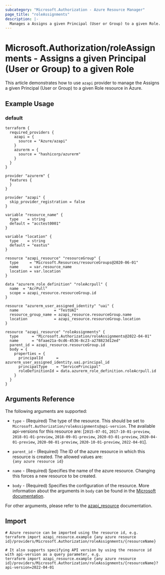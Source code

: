 ```yaml
---
subcategory: "Microsoft.Authorization - Azure Resource Manager"
page_title: "roleAssignments"
description: |-
  Manages a Assigns a given Principal (User or Group) to a given Role.
---
```


# Microsoft.Authorization/roleAssignments - Assigns a given Principal (User or Group) to a given Role

This article demonstrates how to use `azapi` provider to manage the Assigns a given Principal (User or Group) to a given Role resource in Azure.

## Example Usage

### default

```hcl
terraform {
  required_providers {
    azapi = {
      source = "Azure/azapi"
    }
    azurerm = {
      source = "hashicorp/azurerm"
    }
  }
}

provider "azurerm" {
  features {
  }
}

provider "azapi" {
  skip_provider_registration = false
}

variable "resource_name" {
  type    = string
  default = "acctest0001"
}

variable "location" {
  type    = string
  default = "eastus"
}

resource "azapi_resource" "resourceGroup" {
  type     = "Microsoft.Resources/resourceGroups@2020-06-01"
  name     = var.resource_name
  location = var.location
}

data "azurerm_role_definition" "roleAcrpull" {
  name  = "AcrPull"
  scope = azapi_resource.resourceGroup.id
}

resource "azurerm_user_assigned_identity" "uai" {
  name                = "TestUAI"
  resource_group_name = azapi_resource.resourceGroup.name
  location            = azapi_resource.resourceGroup.location
}

resource "azapi_resource" "roleAssignments" {
  type      = "Microsoft.Authorization/roleAssignments@2022-04-01"
  name      = "6faae21a-0cd6-4536-8c23-a278823d12ed"
  parent_id = azapi_resource.resourceGroup.id
  body = {
    properties = {
      principalId      = azurerm_user_assigned_identity.uai.principal_id
      principalType    = "ServicePrincipal"
      roleDefinitionId = data.azurerm_role_definition.roleAcrpull.id
    }
  }
}

```



## Arguments Reference

The following arguments are supported:

* `type` - (Required) The type of the resource. This should be set to `Microsoft.Authorization/roleAssignments@api-version`. The available api-versions for this resource are: [`2015-07-01`, `2017-10-01-preview`, `2018-01-01-preview`, `2018-09-01-preview`, `2020-03-01-preview`, `2020-04-01-preview`, `2020-08-01-preview`, `2020-10-01-preview`, `2022-04-01`].

* `parent_id` - (Required) The ID of the azure resource in which this resource is created. The allowed values are:  
  `{any azure resource id}`

* `name` - (Required) Specifies the name of the azure resource. Changing this forces a new resource to be created.

* `body` - (Required) Specifies the configuration of the resource. More information about the arguments in `body` can be found in the [Microsoft documentation](https://learn.microsoft.com/en-us/azure/templates/Microsoft.Authorization/roleAssignments?pivots=deployment-language-terraform).

For other arguments, please refer to the [azapi_resource](https://registry.terraform.io/providers/Azure/azapi/latest/docs/resources/resource) documentation.

## Import

 ```shell
 # Azure resource can be imported using the resource id, e.g.
 terraform import azapi_resource.example {any azure resource id}/providers/Microsoft.Authorization/roleAssignments/{resourceName}
 
 # It also supports specifying API version by using the resource id with api-version as a query parameter, e.g.
 terraform import azapi_resource.example {any azure resource id}/providers/Microsoft.Authorization/roleAssignments/{resourceName}?api-version=2022-04-01
 ```

